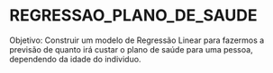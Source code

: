 # REGRESSAO_PLANO_DE_SAUDE
Objetivo: Construir um modelo de Regressão Linear para fazermos a previsão de quanto irá custar o plano de saúde para uma pessoa, dependendo da idade do individuo.
